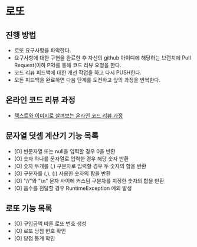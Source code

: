 # 로또
## 진행 방법
* 로또 요구사항을 파악한다.
* 요구사항에 대한 구현을 완료한 후 자신의 github 아이디에 해당하는 브랜치에 Pull Request(이하 PR)를 통해 코드 리뷰 요청을 한다.
* 코드 리뷰 피드백에 대한 개선 작업을 하고 다시 PUSH한다.
* 모든 피드백을 완료하면 다음 단계를 도전하고 앞의 과정을 반복한다.

## 온라인 코드 리뷰 과정
* [텍스트와 이미지로 살펴보는 온라인 코드 리뷰 과정](https://github.com/next-step/nextstep-docs/tree/master/codereview)

## 문자열 덧셈 계산기 기능 목록
 - [O] 빈문자열 또는 null을 입력할 경우 0을 반환
 - [O] 숫자 하나를 문자열로 입력한 경우 해당 숫자 반환
 - [O] 숫자 두개를 (,) 구분자로 입력할 경우 두 숫자의 합을 반환
 - [O] 구분자를 (,), (:) 사용한 숫자의 합을 반환
 - [O] "//"와 "\n" 문자 사이에 커스텀 구분자를 지정한 숫자의 합을 반환
 - [O] 음수를 전달할 경우 RuntimeException 예외 발생

## 로또 기능 목록
 - [O] 구입금액 따른 로또 번호 생성
 - [O] 로또 당첨 번호 확인
 - [O] 당첨 통계 확인